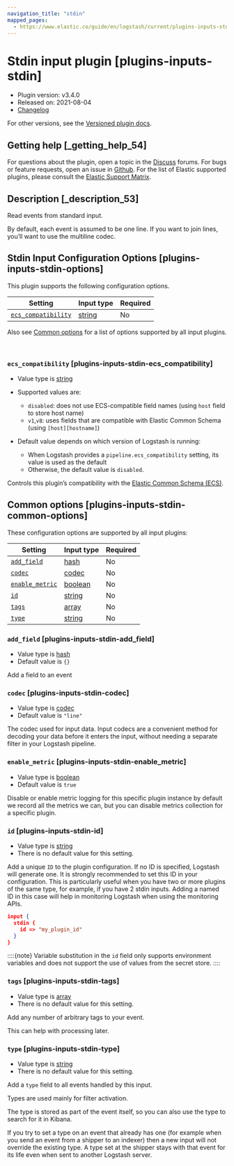 ```yaml
---
navigation_title: "stdin"
mapped_pages:
  - https://www.elastic.co/guide/en/logstash/current/plugins-inputs-stdin.html
---
```


# Stdin input plugin [plugins-inputs-stdin]


* Plugin version: v3.4.0
* Released on: 2021-08-04
* [Changelog](https://github.com/logstash-plugins/logstash-input-stdin/blob/v3.4.0/CHANGELOG.md)

For other versions, see the [Versioned plugin docs](/vpr/input-stdin-index.md).

## Getting help [_getting_help_54]

For questions about the plugin, open a topic in the [Discuss](http://discuss.elastic.co) forums. For bugs or feature requests, open an issue in [Github](https://github.com/logstash-plugins/logstash-input-stdin). For the list of Elastic supported plugins, please consult the [Elastic Support Matrix](https://www.elastic.co/support/matrix#logstash_plugins).


## Description [_description_53]

Read events from standard input.

By default, each event is assumed to be one line. If you want to join lines, you’ll want to use the multiline codec.


## Stdin Input Configuration Options [plugins-inputs-stdin-options]

This plugin supports the following configuration options.

| Setting | Input type | Required |
| --- | --- | --- |
| [`ecs_compatibility`](plugins-inputs-stdin.md#plugins-inputs-stdin-ecs_compatibility) | [string](introduction.md#string) | No |

Also see [Common options](plugins-inputs-stdin.md#plugins-inputs-stdin-common-options) for a list of options supported by all input plugins.

 

### `ecs_compatibility` [plugins-inputs-stdin-ecs_compatibility]

* Value type is [string](introduction.md#string)
* Supported values are:

    * `disabled`: does not use ECS-compatible field names (using `host` field to store host name)
    * `v1`,`v8`: uses fields that are compatible with Elastic Common Schema (using `[host][hostname]`)

* Default value depends on which version of Logstash is running:

    * When Logstash provides a `pipeline.ecs_compatibility` setting, its value is used as the default
    * Otherwise, the default value is `disabled`.


Controls this plugin’s compatibility with the [Elastic Common Schema (ECS)](https://www.elastic.co/guide/en/ecs/current).



## Common options [plugins-inputs-stdin-common-options]

These configuration options are supported by all input plugins:

| Setting | Input type | Required |
| --- | --- | --- |
| [`add_field`](plugins-inputs-stdin.md#plugins-inputs-stdin-add_field) | [hash](logstash://reference/configuration-file-structure.md#hash) | No |
| [`codec`](plugins-inputs-stdin.md#plugins-inputs-stdin-codec) | [codec](logstash://reference/configuration-file-structure.md#codec) | No |
| [`enable_metric`](plugins-inputs-stdin.md#plugins-inputs-stdin-enable_metric) | [boolean](logstash://reference/configuration-file-structure.md#boolean) | No |
| [`id`](plugins-inputs-stdin.md#plugins-inputs-stdin-id) | [string](logstash://reference/configuration-file-structure.md#string) | No |
| [`tags`](plugins-inputs-stdin.md#plugins-inputs-stdin-tags) | [array](logstash://reference/configuration-file-structure.md#array) | No |
| [`type`](plugins-inputs-stdin.md#plugins-inputs-stdin-type) | [string](logstash://reference/configuration-file-structure.md#string) | No |

### `add_field` [plugins-inputs-stdin-add_field]

* Value type is [hash](logstash://reference/configuration-file-structure.md#hash)
* Default value is `{}`

Add a field to an event


### `codec` [plugins-inputs-stdin-codec]

* Value type is [codec](logstash://reference/configuration-file-structure.md#codec)
* Default value is `"line"`

The codec used for input data. Input codecs are a convenient method for decoding your data before it enters the input, without needing a separate filter in your Logstash pipeline.


### `enable_metric` [plugins-inputs-stdin-enable_metric]

* Value type is [boolean](logstash://reference/configuration-file-structure.md#boolean)
* Default value is `true`

Disable or enable metric logging for this specific plugin instance by default we record all the metrics we can, but you can disable metrics collection for a specific plugin.


### `id` [plugins-inputs-stdin-id]

* Value type is [string](logstash://reference/configuration-file-structure.md#string)
* There is no default value for this setting.

Add a unique `ID` to the plugin configuration. If no ID is specified, Logstash will generate one. It is strongly recommended to set this ID in your configuration. This is particularly useful when you have two or more plugins of the same type, for example, if you have 2 stdin inputs. Adding a named ID in this case will help in monitoring Logstash when using the monitoring APIs.

```json
input {
  stdin {
    id => "my_plugin_id"
  }
}
```

::::{note} 
Variable substitution in the `id` field only supports environment variables and does not support the use of values from the secret store.
::::



### `tags` [plugins-inputs-stdin-tags]

* Value type is [array](logstash://reference/configuration-file-structure.md#array)
* There is no default value for this setting.

Add any number of arbitrary tags to your event.

This can help with processing later.


### `type` [plugins-inputs-stdin-type]

* Value type is [string](logstash://reference/configuration-file-structure.md#string)
* There is no default value for this setting.

Add a `type` field to all events handled by this input.

Types are used mainly for filter activation.

The type is stored as part of the event itself, so you can also use the type to search for it in Kibana.

If you try to set a type on an event that already has one (for example when you send an event from a shipper to an indexer) then a new input will not override the existing type. A type set at the shipper stays with that event for its life even when sent to another Logstash server.



